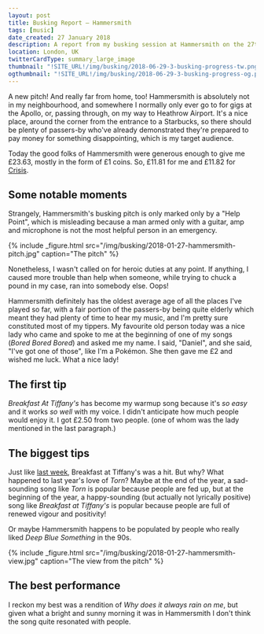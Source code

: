 ```yaml
---
layout: post
title: Busking Report – Hammersmith
tags: [music]
date_created: 27 January 2018
description: A report from my busking session at Hammersmith on the 27th of January 2018!
location: London, UK
twitterCardType: summary_large_image
thumbnail: "!SITE_URL!/img/busking/2018-06-29-3-busking-progress-tw.png"
ogthumbnail: "!SITE_URL!/img/busking/2018-06-29-3-busking-progress-og.png"
---
```


A new pitch! And really far from home, too! Hammersmith is absolutely not in my neighbourhood, and somewhere I normally only ever go to for gigs at the Apollo, or, passing through, on my way to Heathrow Airport. It's a nice place, around the corner from the entrance to a Starbucks, so there should be plenty of passers-by who've already demonstrated they're prepared to pay money for something disappointing, which is my target audience.

Today the good folks of Hammersmith were generous enough to give me £23.63, mostly in the form of £1 coins. So, £11.81 for me and £11.82 for [Crisis](https://www.crisis.org.uk/).

## Some notable moments

Strangely, Hammersmith's busking pitch is only marked only by a "Help Point", which is misleading because a man armed only with a guitar, amp and microphone is not the most helpful person in an emergency.

{% include _figure.html src="/img/busking/2018-01-27-hammersmith-pitch.jpg" caption="The pitch" %}

Nonetheless, I wasn't called on for heroic duties at any point. If anything, I caused more trouble than help when someone, while trying to chuck a pound in my case, ran into somebody else. Oops!

Hammersmith definitely has the oldest average age of all the places I've played so far, with a fair portion of the passers-by being quite elderly which meant they had plenty of time to hear my music, and I'm pretty sure constituted most of my tippers. My favourite old person today was a nice lady who came and spoke to me at the beginning of one of my songs (_Bored Bored Bored_) and asked me my name. I said, "Daniel", and she said, "I've got one of those", like I'm a Pokémon. She then gave me £2 and wished me luck. What a nice lady!

## The first tip

_Breakfast At Tiffany's_ has become my warmup song because it's _so easy_ and it works _so well_ with my voice. I didn't anticipate how much people would enjoy it. I got £2.50 from two people. (one of whom was the lady mentioned in the last paragraph.)

## The biggest tips

Just like [last week](/busking/2018-01-20-south-kensington), Breakfast at Tiffany's was a hit. But why? What happened to last year's love of _Torn_? Maybe at the end of the year, a sad-sounding song like _Torn_ is popular because people are fed up, but at the beginning of the year, a happy-sounding (but actually not lyrically positive) song like _Breakfast at Tiffany's_ is popular because people are full of renewed vigour and positivity!

Or maybe Hammersmith happens to be populated by people who really liked _Deep Blue Something_ in the 90s.

{% include _figure.html src="/img/busking/2018-01-27-hammersmith-view.jpg" caption="The view from the pitch" %}

## The best performance

I reckon my best was a rendition of _Why does it always rain on me_, but given what a bright and sunny morning it was in Hammersmith I don't think the song quite resonated with people.
